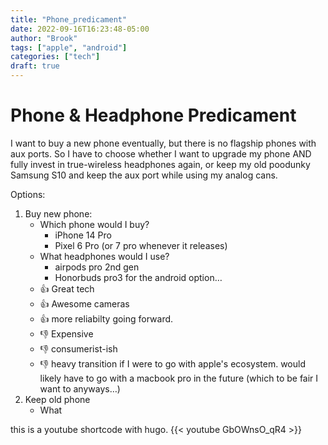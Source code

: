 ```yaml
---
title: "Phone_predicament"
date: 2022-09-16T16:23:48-05:00
author: "Brook"
tags: ["apple", "android"]
categories: ["tech"]
draft: true
---
```

# Phone & Headphone Predicament
I want to buy a new phone eventually, but there is no flagship phones with aux ports. So I have to choose whether I want to upgrade my phone AND fully invest in true-wireless headphones again, or keep my old poodunky Samsung S10 and keep the aux port while using my analog cans. 

Options: 
1. Buy new phone: 
	- Which phone would I buy? 
		- iPhone 14 Pro
		- Pixel 6 Pro (or 7 pro whenever it releases)
	- What headphones would I use? 
		- airpods pro 2nd gen
		- Honorbuds pro3 for the android option…
	- 👍 Great tech
	- 👍 Awesome cameras
	- 👍 more reliabilty going forward. 
	- 👎 Expensive
	- 👎 consumerist-ish
	- 👎 heavy transition if I were to go with apple's ecosystem. would likely have to go with a macbook pro in the future (which to be fair I want to anyways…)
2. Keep old phone
	- What 

this is a youtube shortcode with hugo.
{{< youtube GbOWnsO_qR4 >}}